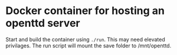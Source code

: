 # Docker container for hosting an openttd server

Start and build the container using ```./run```. This may need elevated privilages. The run script will mount the save folder to /mnt/openttd.
